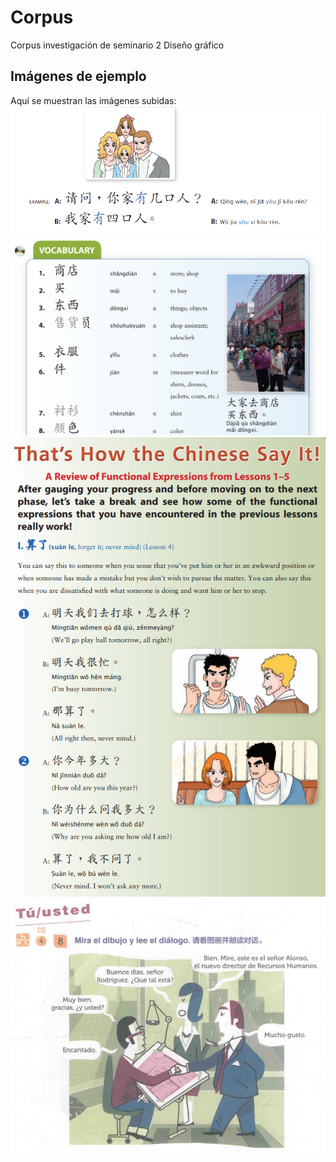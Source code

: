 # Corpus
Corpus investigación de seminario 2 Diseño gráfico
## Imágenes de ejemplo

Aquí se muestran las imágenes subidas:
![ej1](familia.png)
![ej2](vocabulario.png)
![ej3](p145.png)
![ej4](SaludoFormal.png)
